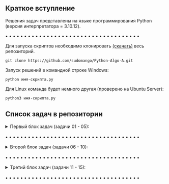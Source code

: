 ## Краткое вступление

Решения задач представлены на языке программирования Python (версия интерпретатора = 3.10.12).

• • • • • • • • • • • • • • • • • • • • • • • • • • • • • • • • • • • •

Для запуска скриптов необходимо клонировать [(скачать)](https://github.com/sudomango/Python-Algo-A/archive/refs/heads/main.zip) весь репозиторий.

```shell
git clone https://github.com/sudomango/Python-Algo-A.git
```

Запуск решений в командной строке Windows:

```shell
python имя-скрипта.py
```

Для Linux команда будет немного другая (проверено на Ubuntu Server):

```bash
python3 имя-скрипта.py
```

## Список задач в репозитории

<details><summary>Первый блок задач (задачи 01 - 05):</summary>

<br>

01\. Интерполяция переменных: вывести "Hello, World!", после чего запросить имя пользователя и вывести в терминале "Hello, \<username\>!".

[Исходный код решения](https://github.com/sudomango/Python-Algo-A/blob/main/Block_01/01%20-%20hello_world.py)

02\. Функция, которая проверяет, является ли указанный год високосным.

[Исходный код решения](https://github.com/sudomango/Python-Algo-A/blob/main/Block_01/02%20-%20is_leap_year.py)

03\. Вывести в терминале текущую дату и время в удобном для чтения формате (например, "Текущая дата и время: 10.10.2023 13:56:23, день недели: вторник.").

[Исходный код решения](https://github.com/sudomango/Python-Algo-A/blob/main/Block_01/03%20-%20cur_date_and_time.py)

04\. Функция, которая проверяет, является ли число, переданное в качестве аргумента, простым.

[Исходный код решения](https://github.com/sudomango/Python-Algo-A/blob/main/Block_01/04%20-%20is_prime_number.py)

05\. Функция, которая генерирует одномерный массив случайных целых чисел размером count. Все числа должны находиться в диапазоне min_value ... max_value. Дополнительно можно реализовать возможность генерации массива, состоящего только из уникальных (неповторяющихся) элементов.

[Исходный код решения](https://github.com/sudomango/Python-Algo-A/blob/main/Block_01/05%20-%20random_int_array.py)

</details>

<div style="margin-top: 16px"></div>

• • • • • • • • • • • • • • • • • • • • • • • • • • • • • • • • • • • •

<details><summary>Второй блок задач (задачи 06 - 10):</summary>

<br>

06\. Дан одномерный массив чисел размером k (1 <= k <= 1000). Вывести на экран минимальный, максимальный элементы массива, а также сумму и среднее арифметическое всех элементов массива.

[Исходный код решения](https://github.com/sudomango/Python-Algo-A/blob/main/Block_02/06%20-%20min_max_sum.py)

07\. Фильтрация исходного массива: Дан массив из 100 случайных целых чисел. Создать два новых массива на основе первого = в первом оставить только чётные положительные числа, во втором - двузначные числа, кратные 10. Вывести оригинальный массив и оба получившихся массива на экран консоли.

[Исходный код решения](https://github.com/sudomango/Python-Algo-A/blob/main/Block_02/07%20-%20array_filter.py)

08\. Перевернуть все символы в строке, не используя встроенные в язык функции, типа string.reverse.

[Исходный код решения](https://github.com/sudomango/Python-Algo-A/blob/main/Block_02/08%20-%20string_reverse.py)

09\. Поменять значения двух целочисленных переменных, не используя при этом третью (три способа).

[Исходный код решения](https://github.com/sudomango/Python-Algo-A/blob/main/Block_02/09%20-%20swap_variables.py)

10\. Использование ассоциативных массивов: Зарплата сотрудника вычисляется по формуле = 1000$ + 20$ за каждый отработанный час + 30$ за каждого нового клиента. Подсчитать зарплату каждого из сотрудников. Вывести их в порядке от "лучшего" к "худшему". Каждый сотрудник представляет собой ассоциативный массив.

[Исходный код решения](https://github.com/sudomango/Python-Algo-A/blob/main/Block_02/10%20-%20salary_amount_calculate.py)

</details>

<div style="margin-top: 16px"></div>

• • • • • • • • • • • • • • • • • • • • • • • • • • • • • • • • • • • •

<details><summary>Третий блок задач (задачи 11 - 15):</summary>

<br>

11\. Задача номер 9, но для строковых переменных (поменять их значения, не используя при этом третью).

[Исходный код решения](https://github.com/sudomango/Python-Algo-A/blob/main/Block_03/11%20-%20swap_two_strings.py)

12\. Нарисовать в терминале фигуру "ёлочка" из символов * (снежинка) и пробелов (располагаются между снежинками). Ёлочка должна быть симметричной, на первой строке = 1 снежинка, на второй = 2 и т. д. Высота ёлочки задаётся пользователем, но она не должна превышать 40 строк. Желательно реализовать рекурсивный алгоритм "отрисовки".

[Исходный код решения](https://github.com/sudomango/Python-Algo-A/blob/main/Block_03/12%20-%20recursion_tree.py)

13\. Вывести на экран длину вектора по трём заданным координатам = x, y, z.

[Исходный код решения](https://github.com/sudomango/Python-Algo-A/blob/main/Block_03/13%20-%20vector_length..py)

14\. Дан список продуктов на складе. У каждого есть срок его изготовления и срок годности (всегда указан в днях). Необходимо проверить, какие продукты на текущую дату можно считать просроченными, а какие - всё ещё свежими. Даты можно указать любые, главное, чтобы было видно, что функция работает правильно.

[Исходный код решения](https://github.com/sudomango/Python-Algo-A/blob/main/Block_03/14%20-%20is_still_fresh.py)

15\. Реализовать программу "Калькулятор для вклада". Пользователь вводит начальную сумму и количество месяцев, после чего должен получить финальную сумму, которая будет на вкладе по истечению указанного им срока. Условия вклада такие: любая сумма до 6 месяцев (включительно) = 6.5% годовых; если вклад делается на срок больше 6 месяцев, то для сумм больше 500.000 процентная ставка = 8%, для сумм меньших или равных 500.000 = 10%. Все вклады идут с ежемесячной капитализацией процентов (проценты прибавляются к сумме вклада).

[Исходный код решения](https://github.com/sudomango/Python-Algo-A/blob/main/Block_03/15%20-%20deposit_calculator.py)

</details>

<div style="margin-top: 16px"></div>

• • • • • • • • • • • • • • • • • • • • • • • • • • • • • • • • • • • •